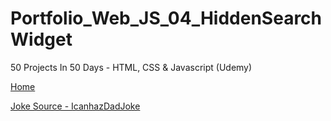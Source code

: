 # Portfolio_Web_JS_04_HiddenSearchWidget
50 Projects In 50 Days - HTML, CSS &amp; Javascript (Udemy)

<!-- [Home](/README.md) or this [Home](/../../) works 
- first links to file in root "/"
- second links to base "Portfolio" folder going down from root "/" through "main" then "blob"
-- note blob for files and tree for directories so need to link to files -->

[Home](/README.md)

<!-- Simple four step progress that changes forwards or backwards with button presses.

![Image1](./project/1.png)\
![Image2](./project/2.png)\
![Image3](./project/3.png)\
![Image4](./project/4.png) -->

[Joke Source - IcanhazDadJoke](https://icanhazdadjoke.com/api)
